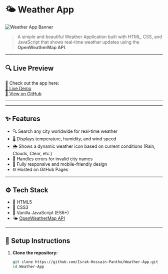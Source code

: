 # 🌤️ Weather App

![Weather App Banner](https://israk-hossain-pantho.github.io/Weather-App/images/clear.png)

> A simple and beautiful Weather Application built with HTML, CSS, and JavaScript that shows real-time weather updates using the **OpenWeatherMap API**.

---

## 🔍 Live Preview

🚀 Check out the app here:  
[🔗 Live Demo](https://israk-hossain-pantho.github.io/Weather-App/)  
[🔗 View on GitHub](https://github.com/Israk-Hossain-Pantho/Weather-App)

---

---

## ✨ Features

- 🔍 Search any city worldwide for real-time weather
- 🌡️ Displays temperature, humidity, and wind speed
- 🌦️ Shows a dynamic weather icon based on current conditions (Rain, Clouds, Clear, etc.)
- 🧠 Handles errors for invalid city names
- 📱 Fully responsive and mobile-friendly design
- 🌐 Hosted on GitHub Pages

---

## ⚙️ Tech Stack

- 🧱 HTML5
- 🎨 CSS3
- 🧠 Vanilla JavaScript (ES6+)
- 🌤️ [OpenWeatherMap API](https://openweathermap.org/current)

---

## 🚀 Setup Instructions

1. **Clone the repository:**
   ```bash
   git clone https://github.com/Israk-Hossain-Pantho/Weather-App.git
   cd Weather-App
